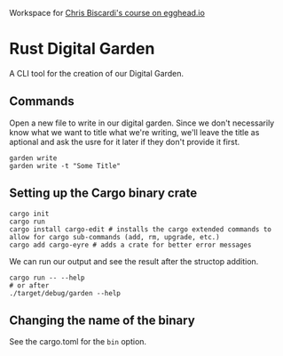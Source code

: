 Workspace for [Chris Biscardi's course on egghead.io][course]

# Rust Digital Garden

A CLI tool for the creation of our Digital Garden.

## Commands

Open a new file to write in our digital garden. Since we don't necessarily know what we want to title what we're writing, we'll leave the title as aptional and ask the usre for it later if they don't provide it first.

```shell
garden write
garden write -t "Some Title"
```

## Setting up the Cargo binary crate

```shell
cargo init
cargo run
cargo install cargo-edit # installs the cargo extended commands to allow for cargo sub-commands (add, rm, upgrade, etc.)
cargo add cargo-eyre # adds a crate for better error messages
```

We can run our output and see the result after the structop addition.

```shell
cargo run -- --help
# or after
./target/debug/garden --help
```

## Changing the name of the binary

See the cargo.toml for the `bin` option.

[course]: https://egghead.io/courses/creating-a-digital-garden-cli-with-rust-34b8
